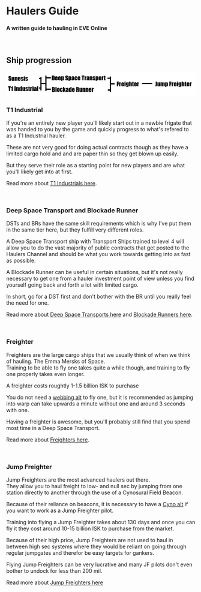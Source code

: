 # Haulers Guide #
#### A written guide to hauling in EVE Online
<br>  

## Ship progression

<img src="../images/ship-progression.png">

### T1 Industrial
If you're an entirely new player you'll likely start out in a newbie frigate that was handed to you by the game and quickly progress to what's refered to as a T1 Industrial hauler.

These are not very good for doing actual contracts though as they have a limited cargo hold and and are paper thin so they get blown up easily.

But they serve their role as a starting point for new players and are what you'll likely get into at first.

 Read more about [T1 Industrials here](docs/t1-industrials.md).

<br>

### Deep Space Transport and Blockade Runner

DSTs and BRs have the same skill requirements which is why I've put them in the same tier here, but they fulfill very different roles.  

A Deep Space Transport ship with Transport Ships trained to level 4 will allow you to do the vast majority of public contracts that get posted to the Haulers Channel and should be what you work towards getting into as fast as possible.

A Blockade Runner can be useful in certain situations, but it's not really necessary to get one from a hauler investment point of view unless you find yourself going back and forth a lot with limited cargo.

In short, go for a DST first and don't bother with the BR until you really feel the need for one.

Read more about [Deep Space Transports here](docs/deep-space-transports.md) and [Blockade Runners here](docs/blockade-runners.md).

<br>

### Freighter

Freighters are the large cargo ships that we usually think of when we think of hauling. The Emma Mersks of Space.  
Training to be able to fly one takes quite a while though, and training to fly one properly takes even longer.

A freighter costs roughtly 1-1.5 billion ISK to purchase

You do not need a [webbing alt](docs/webbing-alt.md) to fly one, but it is recommended as jumping into warp can take upwards a minute without one and around 3 seconds with one.

Having a freighter is awesome, but you'll probably still find that you spend most time in a Deep Space Transport.

Read more about [Freighters here](docs/freighters.md).

<br>

### Jump Freighter

Jump Freighters are the most advanced haulers out there.  
They allow you to haul freight to low- and null sec by jumping from one station directly to another through the use of a Cynosural Field Beacon.

Because of their reliance on beacons, it is necessary to have a [Cyno alt](docs/cyno-alt.md) if you want to work as a Jump Freighter pilot.

Training into flying a Jump Freighter takes about 130 days and once you can fly it they cost around 10-15 billion ISK to purchase from the market.

Because of their high price, Jump Freighters are not used to haul in between high sec systems where they would be reliant on going through regular jumpgates and therefor be easy targets for gankers.

Flying Jump Freighters can be very lucrative and many JF pilots don't even bother to undock for less than 200 mil.

Read more about [Jump Freighters here](docs/jump-freighters.md)

